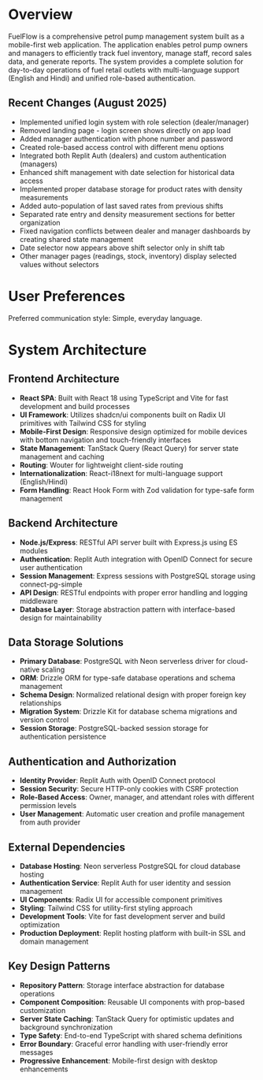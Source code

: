 # Overview

FuelFlow is a comprehensive petrol pump management system built as a mobile-first web application. The application enables petrol pump owners and managers to efficiently track fuel inventory, manage staff, record sales data, and generate reports. The system provides a complete solution for day-to-day operations of fuel retail outlets with multi-language support (English and Hindi) and unified role-based authentication.

## Recent Changes (August 2025)
- Implemented unified login system with role selection (dealer/manager)
- Removed landing page - login screen shows directly on app load
- Added manager authentication with phone number and password
- Created role-based access control with different menu options
- Integrated both Replit Auth (dealers) and custom authentication (managers)
- Enhanced shift management with date selection for historical data access
- Implemented proper database storage for product rates with density measurements
- Added auto-population of last saved rates from previous shifts
- Separated rate entry and density measurement sections for better organization
- Fixed navigation conflicts between dealer and manager dashboards by creating shared state management
- Date selector now appears above shift selector only in shift tab
- Other manager pages (readings, stock, inventory) display selected values without selectors

# User Preferences

Preferred communication style: Simple, everyday language.

# System Architecture

## Frontend Architecture
- **React SPA**: Built with React 18 using TypeScript and Vite for fast development and build processes
- **UI Framework**: Utilizes shadcn/ui components built on Radix UI primitives with Tailwind CSS for styling
- **Mobile-First Design**: Responsive design optimized for mobile devices with bottom navigation and touch-friendly interfaces
- **State Management**: TanStack Query (React Query) for server state management and caching
- **Routing**: Wouter for lightweight client-side routing
- **Internationalization**: React-i18next for multi-language support (English/Hindi)
- **Form Handling**: React Hook Form with Zod validation for type-safe form management

## Backend Architecture
- **Node.js/Express**: RESTful API server built with Express.js using ES modules
- **Authentication**: Replit Auth integration with OpenID Connect for secure user authentication
- **Session Management**: Express sessions with PostgreSQL storage using connect-pg-simple
- **API Design**: RESTful endpoints with proper error handling and logging middleware
- **Database Layer**: Storage abstraction pattern with interface-based design for maintainability

## Data Storage Solutions
- **Primary Database**: PostgreSQL with Neon serverless driver for cloud-native scaling
- **ORM**: Drizzle ORM for type-safe database operations and schema management
- **Schema Design**: Normalized relational design with proper foreign key relationships
- **Migration System**: Drizzle Kit for database schema migrations and version control
- **Session Storage**: PostgreSQL-backed session storage for authentication persistence

## Authentication and Authorization
- **Identity Provider**: Replit Auth with OpenID Connect protocol
- **Session Security**: Secure HTTP-only cookies with CSRF protection
- **Role-Based Access**: Owner, manager, and attendant roles with different permission levels
- **User Management**: Automatic user creation and profile management from auth provider

## External Dependencies
- **Database Hosting**: Neon serverless PostgreSQL for cloud database hosting
- **Authentication Service**: Replit Auth for user identity and session management
- **UI Components**: Radix UI for accessible component primitives
- **Styling**: Tailwind CSS for utility-first styling approach
- **Development Tools**: Vite for fast development server and build optimization
- **Production Deployment**: Replit hosting platform with built-in SSL and domain management

## Key Design Patterns
- **Repository Pattern**: Storage interface abstraction for database operations
- **Component Composition**: Reusable UI components with prop-based customization
- **Server State Caching**: TanStack Query for optimistic updates and background synchronization
- **Type Safety**: End-to-end TypeScript with shared schema definitions
- **Error Boundary**: Graceful error handling with user-friendly error messages
- **Progressive Enhancement**: Mobile-first design with desktop enhancements